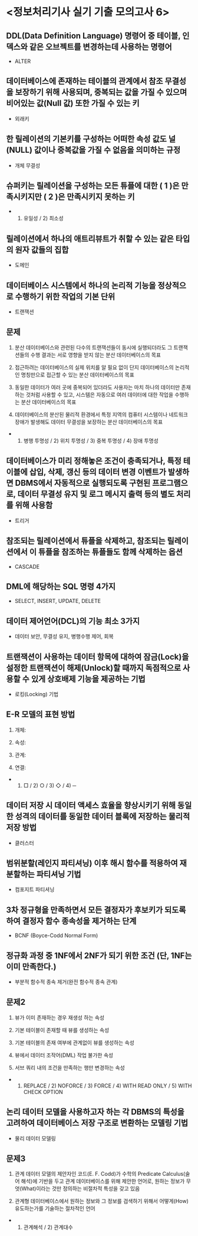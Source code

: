 # <정보처리기사 실기 기출 모의고사 6>

## DDL(Data Definition Language) 명령어 중 테이블, 인덱스와 같은 오브젝트를 변경하는데 사용하는 명령어

* ALTER

## 데이터베이스에 존재하는 테이블의 관계에서 참조 무결성을 보장하기 위해 사용되며, 중복되는 값을 가질 수 있으며 비어있는 값(Null 값) 또한 가질 수 있는 키

* 외래키

## 한 릴레이션의 기본키를 구성하는 어떠한 속성 값도 널(NULL) 값이나 중복값을 가질 수 없음을 의미하는 규정

* 개체 무결성

## 슈퍼키는 릴레이션을 구성하는 모든 튜플에 대한 (     1     )은 만족시키지만 (     2     )은 만족시키지 못하는 키

* 1) 유일성 / 2) 최소성

## 릴레이션에서 하나의 애트리뷰트가 취할 수 있는 같은 타입의 원자 값들의 집합

* 도메인

## 데이터베이스 시스템에서 하나의 논리적 기능을 정상적으로 수행하기 위한 작업의 기본 단위

* 트랜잭션

## 문제

1) 분산 데이터베이스와 관련된 다수의 트랜잭션들이 동시에 실행되더라도 그 트랜잭션들의 수행 결과는 서로 영향을 받지 않는 분산 데이터베이스의 목표
​
2) 접근하려는 데이터베이스의 실제 위치를 알 필요 없이 단지 데이터베이스의 논리적인 명칭만으로 접근할 수 있는 분산 데이터베이스의 목표

3) 동일한 데이터가 여러 곳에 중복되어 있더라도 사용자는 마치 하나의 데이터만 존재하는 것처럼 사용할 수 있고, 시스템은 자동으로 여러 데이터에 대한 작업을 수행하는 분산 데이터베이스의 목표

4) 데이터베이스의 분산된 물리적 환경에서 특정 지역의 컴퓨터 시스템이나 네트워크 장애가 발생해도 데이터 무결성을 보장하는 분산 데이터베이스의 목표

* 1) 병행 투명성 / 2) 위치 투명성 / 3) 중복 투명성 / 4) 장애 투명성

## 데이터베이스가 미리 정해놓은 조건이 충족되거나, 특정 테이블에 삽입, 삭제, 갱신 등의 데이터 변경 이벤트가 발생하면 DBMS에서 자동적으로 실행되도록 구현된 프로그램으로, 데이터 무결성 유지 및 로그 메시지 출력 등의 별도 처리를 위해 사용함

* 트리거

## 참조되는 릴레이션에서 튜플을 삭제하고, 참조되는 릴레이션에서 이 튜플을 참조하는 튜플들도 함께 삭제하는 옵션

* CASCADE

## DML에 해당하는 SQL 명령 4가지

* SELECT, INSERT, UPDATE, DELETE

## 데이터 제어언어(DCL)의 기능 최소 3가지

* 데이터 보안, 무결성 유지, 병행수행 제어, 회복

## 트랜잭션이 사용하는 데이터 항목에 대하여 잠금(Lock)을 설정한 트랜잭션이 해제(Unlock)할 때까지 독점적으로 사용할 수 있게 상호배제 기능을 제공하는 기법

* 로킹(Locking) 기법

## E-R 모델의 표현 방법

1) 개체:

2) 속성:

3) 관계:

4) 연결:

* 1) □ / 2) ○ / 3) ◇ / 4) ─

## 데이터 저장 시 데이터 액세스 효율을 향상시키기 위해 동일한 성격의 데이터를 동일한 데이터 블록에 저장하는 물리적 저장 방법

* 클러스터

## 범위분할(레인지 파티셔닝) 이후 해시 함수를 적용하여 재분할하는 파티셔닝 기법

* 컴포지트 파티셔닝

## 3차 정규형을 만족하면서 모든 결정자가 후보키가 되도록 하여 결정자 함수 종속성을 제거하는 단계

* BCNF (Boyce-Codd Normal Form)

## 정규화 과정 중 1NF에서 2NF가 되기 위한 조건 (단, 1NF는 이미 만족한다.)

* 부분적 함수적 종속 제거(완전 함수적 종속 관계)

## 문제2

1) 뷰가 이미 존재하는 경우 재생성 하는 속성

2) 기본 테이블이 존재할 때 뷰를 생성하는 속성

3) 기본 테이블의 존재 여부에 관계없이 뷰를 생성하는 속성

4) 뷰에서 데이터 조작어(DML) 작업 불가한 속성

5) 서브 쿼리 내의 조건을 만족하는 행만 변경하는 속성

* 1) REPLACE / 2) NOFORCE / 3) FORCE / 4) WITH READ ONLY / 5) WITH CHECK OPTION

## 논리 데이터 모델을 사용하고자 하는 각 DBMS의 특성을 고려하여 데이터베이스 저장 구조로 변환하는 모델링 기법

* 물리 데이터 모델링

## 문제3

1) 관계 데이터 모델의 제안자인 코드(E. F. Codd)가 수학의 Predicate Calculus(술어 해석)에 기반을 두고 관계 데이터베이스를 위해 제안한 언어로, 원하는 정보가 무엇(What)이라는 것만 정의하는 비절차적 특성을 갖고 있음

2) 관계형 데이터베이스에서 원하는 정보와 그 정보를 검색하기 위해서 어떻게(How) 유도하는가를 기술하는 절차적인 언어

* 1) 관계해석 / 2) 관계대수
